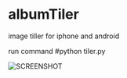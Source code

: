 # albumTiler
image tiller for iphone and android

run command
    #python tiler.py

![SCREENSHOT](https://github.com/Ans447766/albumTiler/blob/master/IMG_1107.PNG)
